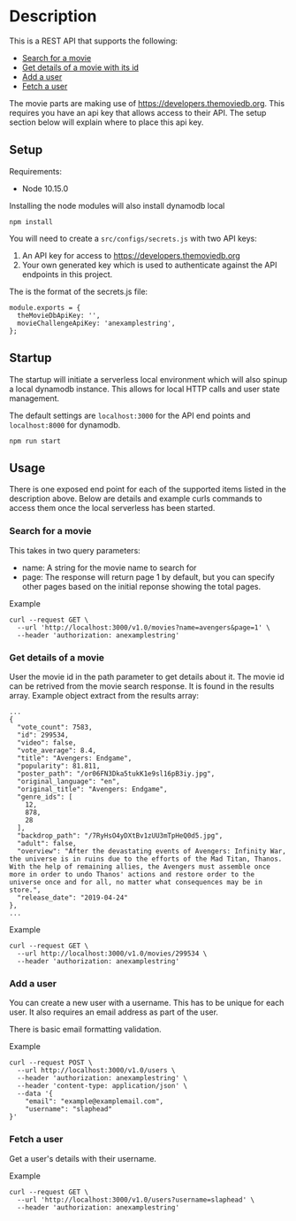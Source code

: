 # Description
This is a REST API that supports the following:
- [Search for a movie](#search-for-a-movie)
- [Get details of a movie with its id](#get-details-of-a-movie)
- [Add a user](#add-a-user)
- [Fetch a user](#fetch-a-user)

The movie parts are making use of https://developers.themoviedb.org. This requires you have an api key that allows access to their API. The setup section below will explain where to place this api key.

## Setup
Requirements:
- Node 10.15.0

Installing the node modules will also install dynamodb local

```
npm install
```

You will need to create a `src/configs/secrets.js` with two API keys:

1. An API key for access to https://developers.themoviedb.org
2. Your own generated key which is used to authenticate against the API endpoints in this project.

The is the format of the secrets.js file:
```
module.exports = {
  theMovieDbApiKey: '',
  movieChallengeApiKey: 'anexamplestring',
};
```

## Startup
The startup will initiate a serverless local environment which will also spinup a local dynamodb instance. This allows for local HTTP calls and user state management.

The default settings are `localhost:3000` for the API end points and `localhost:8000` for dynamodb.

```
npm run start
```

## Usage
There is one exposed end point for each of the supported items listed in the description above. Below are details and example curls commands to access them once the local serverless has been started.

### Search for a movie
This takes in two query parameters:
- name: A string for the movie name to search for
- page: The response will return page 1 by default, but you can specify other pages based on the initial reponse showing the total pages.

Example
```
curl --request GET \
  --url 'http://localhost:3000/v1.0/movies?name=avengers&page=1' \
  --header 'authorization: anexamplestring'
```

### Get details of a movie
User the movie id in the path parameter to get details about it. The movie id can be retrived from the movie search response. It is found in the results array. Example object extract from the results array:
```
...
{
  "vote_count": 7583,
  "id": 299534,
  "video": false,
  "vote_average": 8.4,
  "title": "Avengers: Endgame",
  "popularity": 81.811,
  "poster_path": "/or06FN3Dka5tukK1e9sl16pB3iy.jpg",
  "original_language": "en",
  "original_title": "Avengers: Endgame",
  "genre_ids": [
    12,
    878,
    28
  ],
  "backdrop_path": "/7RyHsO4yDXtBv1zUU3mTpHeQ0d5.jpg",
  "adult": false,
  "overview": "After the devastating events of Avengers: Infinity War, the universe is in ruins due to the efforts of the Mad Titan, Thanos. With the help of remaining allies, the Avengers must assemble once more in order to undo Thanos' actions and restore order to the universe once and for all, no matter what consequences may be in store.",
  "release_date": "2019-04-24"
},
...
```

Example
```
curl --request GET \
  --url http://localhost:3000/v1.0/movies/299534 \
  --header 'authorization: anexamplestring'
```

### Add a user
You can create a new user with a username. This has to be unique for each user. It also requires an email address as part of the user.

There is basic email formatting validation.

Example
```
curl --request POST \
  --url http://localhost:3000/v1.0/users \
  --header 'authorization: anexamplestring' \
  --header 'content-type: application/json' \
  --data '{
	"email": "example@examplemail.com",
	"username": "slaphead"
}'
```

### Fetch a user
Get a user's details with their username.

Example
```
curl --request GET \
  --url 'http://localhost:3000/v1.0/users?username=slaphead' \
  --header 'authorization: anexamplestring'
```